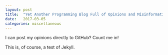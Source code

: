 ```yaml
---
layout: post
title:  "Yet Another Programming Blog Full of Opinions and Misinformation"
date:   2017-03-05
categories: miscellaneous
---
```

I can post my opinions directly to GitHub?  Count me in!

This is, of course, a test of Jekyll.
